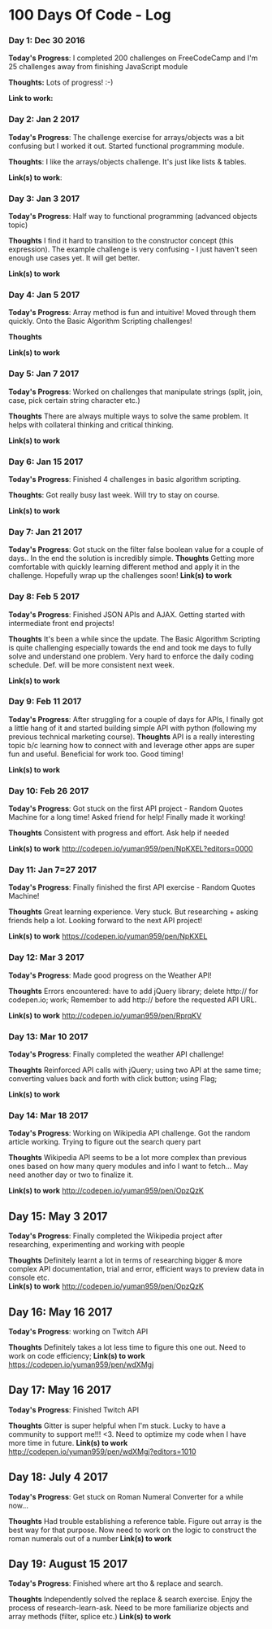 # 100 Days Of Code - Log

### Day 1: Dec 30 2016

**Today's Progress**: I completed 200 challenges on FreeCodeCamp and I'm 25 challenges away from finishing JavaScript module

**Thoughts:** Lots of progress! :-)

**Link to work:**

### Day 2: Jan 2 2017

**Today's Progress**: The challenge exercise for arrays/objects was a bit confusing but I worked it out. Started functional programming module.

**Thoughts**: I like the arrays/objects challenge. It's just like lists & tables.

**Link(s) to work**:


### Day 3: Jan 3 2017

**Today's Progress**: Half way to functional programming (advanced objects topic)

**Thoughts** I find it hard to transition to the constructor concept (this expression). The example challenge is very confusing - I just haven't seen enough use cases yet. It will get better.

**Link(s) to work**

### Day 4: Jan 5 2017

**Today's Progress**: Array method is fun and intuitive! Moved through them quickly. Onto the Basic Algorithm Scripting challenges!

**Thoughts**

**Link(s) to work**

### Day 5: Jan 7 2017

**Today's Progress**: Worked on challenges that manipulate strings (split, join, case, pick certain string character etc.)

**Thoughts** There are always multiple ways to solve the same problem. It helps with collateral thinking and critical thinking.

**Link(s) to work**

### Day 6: Jan 15 2017

**Today's Progress**: Finished 4 challenges in basic algorithm scripting.

**Thoughts**: Got really busy last week. Will try to stay on course.

**Link(s) to work**

### Day 7: Jan 21 2017

**Today's Progress**: Got stuck on the filter false boolean value for a couple of days.. In the end the solution is incredibly simple.
**Thoughts**
Getting more comfortable with quickly learning different method and apply it in the challenge. Hopefully wrap up the challenges soon!
**Link(s) to work**

### Day 8: Feb 5 2017

**Today's Progress**: Finished JSON APIs and AJAX. Getting started with intermediate front end projects!

**Thoughts** It's been a while since the update. The Basic Algorithm Scripting is quite challenging especially towards the end and took me days to fully solve and understand one problem. Very hard to enforce the daily coding schedule. Def. will be more consistent next week.

**Link(s) to work**

### Day 9: Feb 11 2017

**Today's Progress**: After struggling for a couple of days for APIs, I finally got a little hang of it and started building simple API with python (following my previous technical marketing course).
**Thoughts**  API is a really interesting topic b/c learning how to connect with and leverage other apps are super fun and useful. Beneficial for work too. Good timing!

**Link(s) to work**

### Day 10: Feb 26 2017

**Today's Progress**: Got stuck on the first API project - Random Quotes Machine for a long time! Asked friend for help! Finally made it working!

**Thoughts**  Consistent with progress and effort. Ask help if needed

**Link(s) to work** http://codepen.io/yuman959/pen/NpKXEL?editors=0000

### Day 11: Jan 7=27 2017

**Today's Progress**: Finally finished the first API exercise - Random Quotes Machine!

**Thoughts**  Great learning experience. Very stuck. But researching + asking friends help a lot. Looking forward to the next API project!

**Link(s) to work** https://codepen.io/yuman959/pen/NpKXEL

### Day 12: Mar 3 2017

**Today's Progress**: Made good progress on the Weather API!

**Thoughts**  Errors encountered: have to add jQuery library; delete http:// for codepen.io; work; Remember to add http:// before the requested API URL.

**Link(s) to work** http://codepen.io/yuman959/pen/RprqKV


### Day 13: Mar 10 2017

**Today's Progress**: Finally completed the weather API challenge!

**Thoughts**  Reinforced API calls with jQuery; using two API at the same time; converting values back and forth with click button; using Flag;

**Link(s) to work**
### Day 14: Mar 18 2017

**Today's Progress**: Working on Wikipedia API challenge. Got the random article working. Trying to figure out the search query part

**Thoughts**  Wikipedia API seems to be a lot more complex than previous ones based on how many query modules and info I want to fetch... May need another day or two to finalize it.

**Link(s) to work** http://codepen.io/yuman959/pen/OpzQzK

## Day 15: May 3 2017

**Today's Progress**: Finally completed the Wikipedia project after researching, experimenting and working with people

**Thoughts**  Definitely learnt a lot in terms of researching bigger & more complex API documentation, trial and error, efficient ways to preview data in console etc.  
**Link(s) to work** http://codepen.io/yuman959/pen/OpzQzK


## Day 16: May 16 2017

**Today's Progress**: working on Twitch API

**Thoughts**  Definitely takes a lot less time to figure this one out. Need to work on code efficiency;
**Link(s) to work** https://codepen.io/yuman959/pen/wdXMgj

## Day 17: May 16 2017

**Today's Progress**: Finished Twitch API

**Thoughts**  Gitter is super helpful when I'm stuck. Lucky to have a community to support me!!! <3. Need to optimize my code when I have more time in future.
**Link(s) to work** http://codepen.io/yuman959/pen/wdXMgj?editors=1010

## Day 18: July 4 2017

**Today's Progress**: Get stuck on Roman Numeral Converter for a while now...

**Thoughts**  Had trouble establishing a reference table. Figure out array is the best way for that purpose. Now need to work on the logic to construct the roman numerals out of a number
**Link(s) to work**

## Day 19: August 15 2017

**Today's Progress**: Finished where art tho & replace and search.

**Thoughts**  Independently solved the replace & search exercise. Enjoy the process of research-learn-ask. Need to be more familiarize objects and array methods (filter, splice etc.)
**Link(s) to work**
